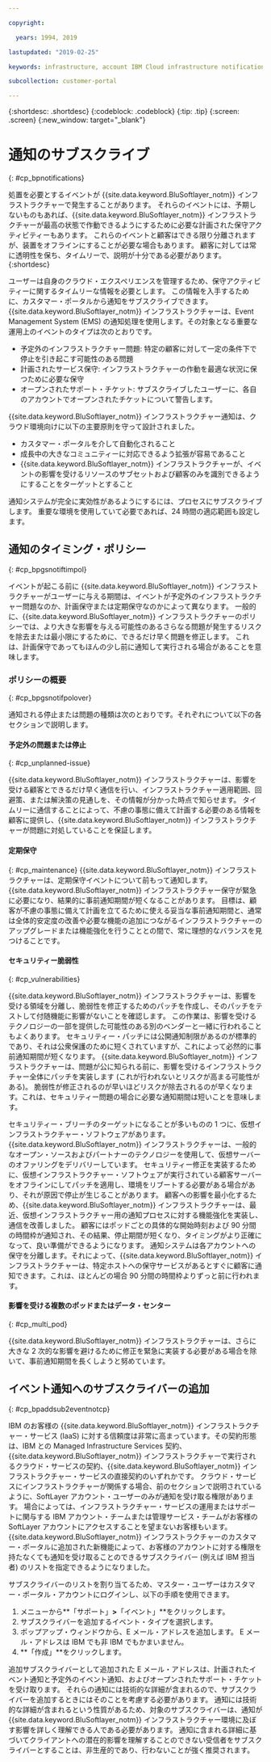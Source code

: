 ```yaml
---

copyright:

  years: 1994, 2019

lastupdated: "2019-02-25"

keywords: infrastructure, account IBM Cloud infrastructure notifications, unplanned infrastructure issues, notifications 

subcollection: customer-portal

---
```


{:shortdesc: .shortdesc}
{:codeblock: .codeblock}
{:tip: .tip}
{:screen: .screen}
{:new_window: target="_blank"}


# 通知のサブスクライブ
{: #cp_bpnotifications}

処置を必要とするイベントが {{site.data.keyword.BluSoftlayer_notm}} インフラストラクチャーで発生することがあります。 それらのイベントには、予期しないものもあれば、{{site.data.keyword.BluSoftlayer_notm}} インフラストラクチャーが最高の状態で作動できるようにするために必要な計画された保守アクティビティーもあります。 これらのイベントと顧客はできる限り分離されますが、装置をオフラインにすることが必要な場合もあります。 顧客に対しては常に透明性を保ち、タイムリーで、説明が十分である必要があります。
{:shortdesc}

ユーザーは自身のクラウド・エクスペリエンスを管理するため、保守アクティビティーに関するタイムリーな情報を必要とします。 この情報を入手するために、カスタマー・ポータルから通知をサブスクライブできます。 {{site.data.keyword.BluSoftlayer_notm}} インフラストラクチャーは、Event Management System (EMS) の通知処理を使用します。その対象となる重要な運用上のイベントのタイプは次のとおりです。
* 予定外のインフラストラクチャー問題: 特定の顧客に対して一定の条件下で停止を引き起こす可能性のある問題
* 計画されたサービス保守: インフラストラクチャーの作動を最適な状況に保つために必要な保守
* オープンされたサポート・チケット: サブスクライブしたユーザーに、各自のアカウントでオープンされたチケットについて警告します。

{{site.data.keyword.BluSoftlayer_notm}} インフラストラクチャー通知は、クラウド環境向けに以下の主要原則を守って設計されました。
* カスタマー・ポータルを介して自動化されること
* 成長中の大きなコミュニティーに対応できるよう拡張が容易であること
* {{site.data.keyword.BluSoftlayer_notm}} インフラストラクチャーが、イベントの影響を受けるリソースのサブセットおよび顧客のみを識別できるようにすることをターゲットとすること

通知システムが完全に実効性があるようにするには、プロセスにサブスクライブします。 重要な環境を使用していて必要であれば、24 時間の適応範囲も設定します。


## 通知のタイミング・ポリシー
{: #cp_bpgsnotiftimpol}

イベントが起こる前に {{site.data.keyword.BluSoftlayer_notm}} インフラストラクチャーがユーザーに与える期間は、イベントが予定外のインフラストラクチャー問題なのか、計画保守または定期保守なのかによって異なります。 一般的に、{{site.data.keyword.BluSoftlayer_notm}} インフラストラクチャーのポリシーでは、より大きな影響を与える可能性のあるさらなる問題が発生するリスクを除去または最小限にするために、できるだけ早く問題を修正します。 これは、計画保守であってもほんの少し前に通知して実行される場合があることを意味します。

### ポリシーの概要
{: #cp_bpgsnotifpolover}

通知される停止または問題の種類は次のとおりです。それぞれについて以下の各セクションで説明します。

#### 予定外の問題または停止
{: #cp_unplanned-issue}

{{site.data.keyword.BluSoftlayer_notm}} インフラストラクチャーは、影響を受ける顧客とできるだけ早く通信を行い、インフラストラクチャー適用範囲、回避策、または解決策の見通しを、その情報が分かった時点で知らせます。 タイムリーに通信することによって、不慮の事態に備えて計画する必要のある情報を顧客に提供し、{{site.data.keyword.BluSoftlayer_notm}} インフラストラクチャーが問題に対処していることを保証します。

#### 定期保守
{: #cp_maintenance}
{{site.data.keyword.BluSoftlayer_notm}} インフラストラクチャーは、定期保守イベントについて前もって通知します。 {{site.data.keyword.BluSoftlayer_notm}} インフラストラクチャー保守が緊急に必要になり、結果的に事前通知期間が短くなることがあります。 目標は、顧客が不慮の事態に備えて計画を立てるために使える妥当な事前通知期間と、通常は全体的安定度の改善や必要な機能の追加につながるインフラストラクチャーのアップグレードまたは機能強化を行うこととの間で、常に理想的なバランスを見つけることです。

#### セキュリティー脆弱性
{: #cp_vulnerabilities}

{{site.data.keyword.BluSoftlayer_notm}} インフラストラクチャーは、影響を受ける領域を分離し、脆弱性を修正するためのパッチを作成し、そのパッチをテストして付随機能に影響がないことを確認します。 この作業は、影響を受けるテクノロジーの一部を提供した可能性のある別のベンダーと一緒に行われることもよくあります。 セキュリティー・パッチには公開通知制限があるのが標準的であり、それは公衆保護のために短くされていますが、これによって必然的に事前通知期間が短くなります。 {{site.data.keyword.BluSoftlayer_notm}} インフラストラクチャーは、問題が公に知られる前に、影響を受けるインフラストラクチャー全体にパッチを実装します (これが行われないとリスクが高まる可能性がある)。 脆弱性が修正されるのが早いほどリスクが除去されるのが早くなります。これは、セキュリティー問題の場合に必要な通知期間は短いことを意味します。

セキュリティー・ブリーチのターゲットになることが多いものの 1 つに、仮想インフラストラクチャー・ソフトウェアがあります。 {{site.data.keyword.BluSoftlayer_notm}} インフラストラクチャーは、一般的なオープン・ソースおよびパートナーのテクノロジーを使用して、仮想サーバーのオファリングをデリバリーしています。 セキュリティー修正を実装するために、仮想インフラストラクチャー・ソフトウェアが実行されている顧客サーバーをオフラインにしてパッチを適用し、環境をリブートする必要がある場合があり、それが原因で停止が生じることがあります。 顧客への影響を最小化するため、{{site.data.keyword.BluSoftlayer_notm}} インフラストラクチャーは、最近、仮想インフラストラクチャー用の通知プロセスに対する機能強化を実装し、通信を改善しました。 顧客にはポッドごとの具体的な開始時刻および 90 分間の時間枠が通知され、その結果、停止期間が短くなり、タイミングがより正確になって、良い準備ができるようになります。 通知システムは各アカウントへの保守を分離します。それによって、{{site.data.keyword.BluSoftlayer_notm}} インフラストラクチャーは、特定ホストへの保守サービスがあるとすぐに顧客に通知できます。これは、ほとんどの場合 90 分間の時間枠よりずっと前に行われます。

#### 影響を受ける複数のポッドまたはデータ・センター
{: #cp_multi_pod}

{{site.data.keyword.BluSoftlayer_notm}} インフラストラクチャーは、さらに大きな 2 次的な影響を避けるために修正を緊急に実装する必要がある場合を除いて、事前通知期間を長くしようと努めています。


## イベント通知へのサブスクライバーの追加
{: #cp_bpaddsub2eventnotcp}

IBM のお客様の {{site.data.keyword.BluSoftlayer_notm}} インフラストラクチャー・サービス (IaaS) に対する信頼度は非常に高まっています。その契約形態は、IBM との Managed Infrastructure Services 契約、{{site.data.keyword.BluSoftlayer_notm}} インフラストラクチャーで実行されるクラウド・サービスの契約、{{site.data.keyword.BluSoftlayer_notm}} インフラストラクチャー・サービスの直接契約のいずれかです。 クラウド・サービスにインフラストラクチャーが関係する場合、前のセクションで説明されているように、SoftLayer アカウント・ユーザーのみが通知を受け取る権限があります。 場合によっては、インフラストラクチャー・サービスの運用またはサポートに関与する IBM アカウント・チームまたは管理サービス・チームがお客様の SoftLayer アカウントにアクセスすることを望まないお客様もいます。 {{site.data.keyword.BluSoftlayer_notm}} インフラストラクチャーのカスタマー・ポータルに追加された新機能によって、お客様のアカウントに対する権限を持たなくても通知を受け取ることのできるサブスクライバー (例えば IBM 担当者) のリストを指定できるようになりました。

サブスクライバーのリストを割り当てるため、マスター・ユーザーはカスタマー・ポータル・アカウントにログインし、以下の手順を使用できます。
1. メニューから**「サポート」**>**「イベント」**をクリックします。
2. サブスクライバーを追加するイベント・タイプを選択します。
2. ポップアップ・ウィンドウから、E メール・アドレスを追加します。 E メール・アドレスは IBM でも非 IBM でもかまいません。
3. **「作成」**をクリックします。

追加サブスクライバーとして追加された E メール・アドレスは、計画されたイベント通知と予定外のイベント通知、およびオープンされたサポート・チケットを受け取ります。 それらの通知には技術的な詳細が含まれるので、サブスクライバーを追加するときにはそのことを考慮する必要があります。 通知には技術的な詳細が含まれるという性質があるため、対象のサブスクライバーは、通知が {{site.data.keyword.BluSoftlayer_notm}} インフラストラクチャー環境に及ぼす影響を詳しく理解できる人である必要があります。 通知に含まれる詳細に基づいてクライアントへの潜在的影響を理解することのできない受信者をサブスクライバーとすることは、非生産的であり、行わないことが強く推奨されます。
